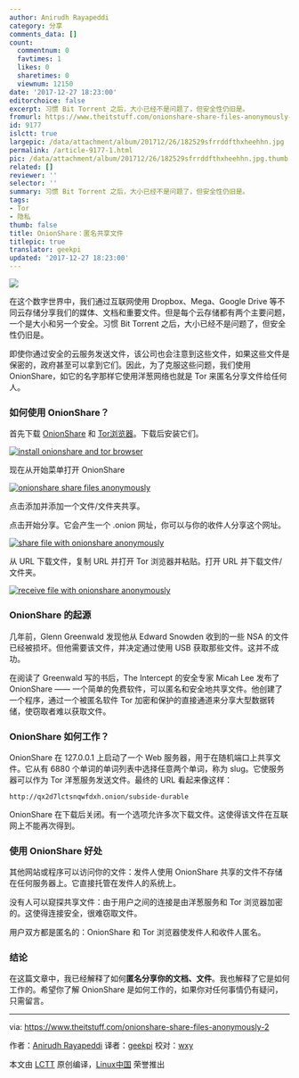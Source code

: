 ```yaml
---
author: Anirudh Rayapeddi
category: 分享
comments_data: []
count:
  commentnum: 0
  favtimes: 1
  likes: 0
  sharetimes: 0
  viewnum: 12150
date: '2017-12-27 18:23:00'
editorchoice: false
excerpt: 习惯 Bit Torrent 之后，大小已经不是问题了，但安全性仍旧是。
fromurl: https://www.theitstuff.com/onionshare-share-files-anonymously-2
id: 9177
islctt: true
largepic: /data/attachment/album/201712/26/182529sfrrddfthxheehhn.jpg
permalink: /article-9177-1.html
pic: /data/attachment/album/201712/26/182529sfrrddfthxheehhn.jpg.thumb.jpg
related: []
reviewer: ''
selector: ''
summary: 习惯 Bit Torrent 之后，大小已经不是问题了，但安全性仍旧是。
tags:
- Tor
- 隐私
thumb: false
title: OnionShare：匿名共享文件
titlepic: true
translator: geekpi
updated: '2017-12-27 18:23:00'
---
```


![](/data/attachment/album/201712/26/182529sfrrddfthxheehhn.jpg)


在这个数字世界中，我们通过互联网使用 Dropbox、Mega、Google Drive 等不同云存储分享我们的媒体、文档和重要文件。但是每个云存储都有两个主要问题，一个是大小和另一个安全。习惯 Bit Torrent 之后，大小已经不是问题了，但安全性仍旧是。


即使你通过安全的云服务发送文件，该公司也会注意到这些文件，如果这些文件是保密的，政府甚至可以拿到它们。因此，为了克服这些问题，我们使用 OnionShare，如它的名字那样它使用洋葱网络也就是 Tor 来匿名分享文件给任何人。


### 如何使用 **OnionShare**？


首先下载 [OnionShare](https://onionshare.org/) 和 [Tor浏览器](https://www.torproject.org/projects/torbrowser.html.en)。下载后安装它们。


[![install onionshare and tor browser](/data/attachment/album/201712/26/182530v1t2tcn4a1hchwcc.png)](http://www.theitstuff.com/wp-content/uploads/2017/12/Icons.png)


现在从开始菜单打开 OnionShare


[![onionshare share files anonymously](/data/attachment/album/201712/26/182530nd0bztjjcdbdzezt.png)](http://www.theitstuff.com/wp-content/uploads/2017/12/Onion-Share.png)


点击添加并添加一个文件/文件夹共享。


点击开始分享。它会产生一个 .onion 网址，你可以与你的收件人分享这个网址。


[![share file with onionshare anonymously](/data/attachment/album/201712/26/182531r02052b2bzajmx2m.png)](http://www.theitstuff.com/wp-content/uploads/2017/12/With-Link.png)


从 URL 下载文件，复制 URL 并打开 Tor 浏览器并粘贴。打开 URL 并下载文件/文件夹。


[![receive file with onionshare anonymously](/data/attachment/album/201712/26/182532id6p4yf44fa6478y.png)](http://www.theitstuff.com/wp-content/uploads/2017/12/Tor.png)


### OnionShare 的起源


几年前，Glenn Greenwald 发现他从 Edward Snowden 收到的一些 NSA 的文件已经被损坏。但他需要该文件，并决定通过使用 USB 获取那些文件。这并不成功。


在阅读了 Greenwald 写的书后，The Intercept 的安全专家 Micah Lee 发布了 OnionShare —— 一个简单的免费软件，可以匿名和安全地共享文件。他创建了一个程序，通过一个被匿名软件 Tor 加密和保护的直接通道来分享大型数据转储，使窃取者难以获取文件。


### OnionShare 如何工作？


OnionShare 在 127.0.0.1 上启动了一个 Web 服务器，用于在随机端口上共享文件。它从有 6880 个单词的单词列表中选择任意两个单词，称为 slug。它使服务器可以作为 Tor 洋葱服务发送文件。最终的 URL 看起来像这样：



```
http://qx2d7lctsnqwfdxh.onion/subside-durable

```

OnionShare 在下载后关闭。有一个选项允许多次下载文件。这使得该文件在互联网上不能再次得到。


### 使用 OnionShare 好处


其他网站或程序可以访问你的文件：发件人使用 OnionShare 共享的文件不存储在任何服务器上。它直接托管在发件人的系统上。


没有人可以窥探共享文件：由于用户之间的连接是由洋葱服务和 Tor 浏览器加密的。这使得连接安全，很难窃取文件。


用户双方都是匿名的：OnionShare 和 Tor 浏览器使发件人和收件人匿名。


### 结论


在这篇文章中，我已经解释了如何**匿名分享你的文档、文件**。我也解释了它是如何工作的。希望你了解 OnionShare 是如何工作的，如果你对任何事情仍有疑问，只需留言。




---


via: <https://www.theitstuff.com/onionshare-share-files-anonymously-2>


作者：[Anirudh Rayapeddi](https://www.theitstuff.com) 译者：[geekpi](https://github.com/geekpi) 校对：[wxy](https://github.com/wxy)


本文由 [LCTT](https://github.com/LCTT/TranslateProject) 原创编译，[Linux中国](https://linux.cn/) 荣誉推出